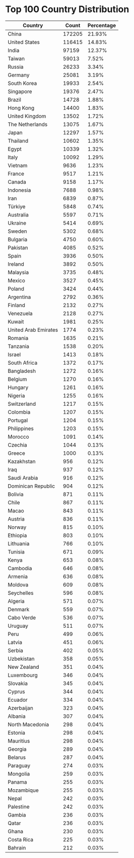 # Top 100 Country Distribution
| Country | Count | Percentage |
|----|----|----|
| China | 172205 | 21.93% |
| United States | 116415 | 14.83% |
| India | 97159 | 12.37% |
| Taiwan | 59013 | 7.52% |
| Russia | 26233 | 3.34% |
| Germany | 25081 | 3.19% |
| South Korea | 19933 | 2.54% |
| Singapore | 19376 | 2.47% |
| Brazil | 14728 | 1.88% |
| Hong Kong | 14400 | 1.83% |
| United Kingdom | 13502 | 1.72% |
| The Netherlands | 13075 | 1.67% |
| Japan | 12297 | 1.57% |
| Thailand | 10602 | 1.35% |
| Egypt | 10339 | 1.32% |
| Italy | 10092 | 1.29% |
| Vietnam | 9636 | 1.23% |
| France | 9517 | 1.21% |
| Canada | 9158 | 1.17% |
| Indonesia | 7688 | 0.98% |
| Iran | 6839 | 0.87% |
| Türkiye | 5848 | 0.74% |
| Australia | 5597 | 0.71% |
| Ukraine | 5414 | 0.69% |
| Sweden | 5302 | 0.68% |
| Bulgaria | 4750 | 0.60% |
| Pakistan | 4085 | 0.52% |
| Spain | 3936 | 0.50% |
| Ireland | 3892 | 0.50% |
| Malaysia | 3735 | 0.48% |
| Mexico | 3527 | 0.45% |
| Poland | 3424 | 0.44% |
| Argentina | 2792 | 0.36% |
| Finland | 2132 | 0.27% |
| Venezuela | 2128 | 0.27% |
| Kuwait | 1981 | 0.25% |
| United Arab Emirates | 1774 | 0.23% |
| Romania | 1635 | 0.21% |
| Tanzania | 1538 | 0.20% |
| Israel | 1413 | 0.18% |
| South Africa | 1372 | 0.17% |
| Bangladesh | 1272 | 0.16% |
| Belgium | 1270 | 0.16% |
| Hungary | 1261 | 0.16% |
| Nigeria | 1255 | 0.16% |
| Switzerland | 1217 | 0.15% |
| Colombia | 1207 | 0.15% |
| Portugal | 1204 | 0.15% |
| Philippines | 1203 | 0.15% |
| Morocco | 1091 | 0.14% |
| Czechia | 1044 | 0.13% |
| Greece | 1000 | 0.13% |
| Kazakhstan | 956 | 0.12% |
| Iraq | 937 | 0.12% |
| Saudi Arabia | 916 | 0.12% |
| Dominican Republic | 904 | 0.12% |
| Bolivia | 871 | 0.11% |
| Chile | 867 | 0.11% |
| Macao | 843 | 0.11% |
| Austria | 836 | 0.11% |
| Norway | 815 | 0.10% |
| Ethiopia | 803 | 0.10% |
| Lithuania | 766 | 0.10% |
| Tunisia | 671 | 0.09% |
| Kenya | 653 | 0.08% |
| Cambodia | 646 | 0.08% |
| Armenia | 636 | 0.08% |
| Moldova | 609 | 0.08% |
| Seychelles | 596 | 0.08% |
| Algeria | 571 | 0.07% |
| Denmark | 559 | 0.07% |
| Cabo Verde | 536 | 0.07% |
| Uruguay | 511 | 0.07% |
| Peru | 499 | 0.06% |
| Latvia | 451 | 0.06% |
| Serbia | 402 | 0.05% |
| Uzbekistan | 358 | 0.05% |
| New Zealand | 351 | 0.04% |
| Luxembourg | 346 | 0.04% |
| Slovakia | 345 | 0.04% |
| Cyprus | 344 | 0.04% |
| Ecuador | 334 | 0.04% |
| Azerbaijan | 323 | 0.04% |
| Albania | 307 | 0.04% |
| North Macedonia | 298 | 0.04% |
| Estonia | 298 | 0.04% |
| Mauritius | 298 | 0.04% |
| Georgia | 289 | 0.04% |
| Belarus | 287 | 0.04% |
| Paraguay | 274 | 0.03% |
| Mongolia | 259 | 0.03% |
| Panama | 255 | 0.03% |
| Mozambique | 255 | 0.03% |
| Nepal | 242 | 0.03% |
| Palestine | 242 | 0.03% |
| Gambia | 236 | 0.03% |
| Qatar | 236 | 0.03% |
| Ghana | 230 | 0.03% |
| Costa Rica | 225 | 0.03% |
| Bahrain | 212 | 0.03% |
